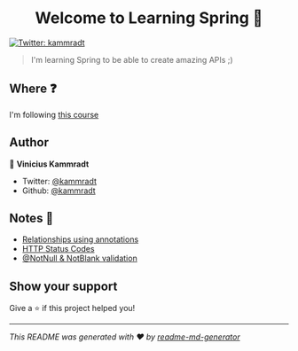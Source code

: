 <h1 align="center">Welcome to Learning Spring 👋</h1>
<p>
  <a href="https://twitter.com/kammradt" target="_blank">
    <img alt="Twitter: kammradt" src="https://img.shields.io/twitter/follow/kammradt.svg?style=social" />
  </a>
</p>

> I'm learning Spring to be able to create amazing APIs ;)

## Where :question:

I'm following [this course](https://www.udemy.com/course/restful-springboot-aws)

## Author

👤 **Vinicius Kammradt**

* Twitter: [@kammradt](https://twitter.com/kammzinho)
* Github: [@kammradt](https://github.com/kammradt)

## Notes :pencil:
* [Relationships using annotations](https://github.com/kammradt/learning-spring/blob/master/NOTES.md#relationships-using-annotations)
* [HTTP Status Codes](https://github.com/kammradt/learning-spring/blob/master/NOTES.md#http-status-codes)
* [@NotNull & NotBlank validation](https://github.com/kammradt/learning-spring/blob/master/NOTES.md#differences-between-notnull-and-notblank)


## Show your support

Give a ⭐️ if this project helped you!

***
_This README was generated with ❤️ by [readme-md-generator](https://github.com/kefranabg/readme-md-generator)_
